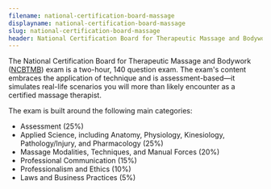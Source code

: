 ```yaml
---
filename: national-certification-board-massage
displayname: national-certification-board-massage
slug: national-certification-board-massage
header: National Certification Board for Therapeutic Massage and Bodywork (NCBTMB)
---
```


The National Certification Board for Therapeutic Massage and Bodywork ([NCBTMB](https://www.ncbtmb.org/)) exam is a two-hour, 140 question exam. The exam's content embraces the application of technique and is assessment-based—it simulates real-life scenarios you will more than likely encounter as a certified massage therapist.

The exam is built around the following main categories:

- Assessment (25%)
- Applied Science, including Anatomy, Physiology, Kinesiology, Pathology/Injury, and Pharmacology (25%)
- Massage Modalities, Techniques, and Manual Forces (20%)
- Professional Communication (15%)
- Professionalism and Ethics (10%)
- Laws and Business Practices (5%)
